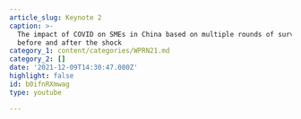 ```yaml
---
article_slug: Keynote 2
caption: >-
  The impact of COVID on SMEs in China based on multiple rounds of surveys
  before and after the shock
category_1: content/categories/WPRN21.md
category_2: []
date: '2021-12-09T14:30:47.000Z'
highlight: false
id: b0ifnRXmwag
type: youtube

---
```

